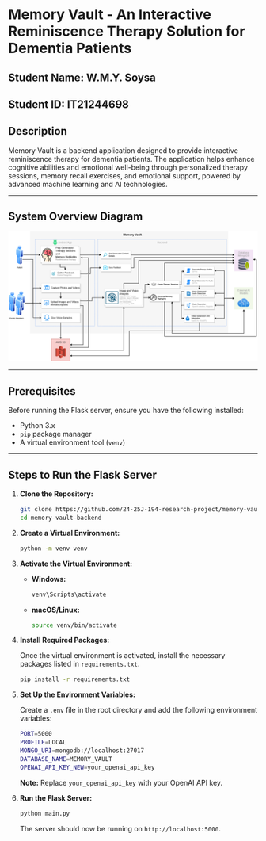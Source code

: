 # Memory Vault - An Interactive Reminiscence Therapy Solution for Dementia Patients
## Student Name: W.M.Y. Soysa
## Student ID: IT21244698

## Description
Memory Vault is a backend application designed to provide interactive reminiscence therapy for dementia patients. The application helps enhance cognitive abilities and emotional well-being through personalized therapy sessions, memory recall exercises, and emotional support, powered by advanced machine learning and AI technologies.

---

## System Overview Diagram

![System Diagram](diagrams/system-diagram.png)

---

## Prerequisites

Before running the Flask server, ensure you have the following installed:

- Python 3.x
- `pip` package manager
- A virtual environment tool (`venv`)

---

## Steps to Run the Flask Server

1. **Clone the Repository:**
   ```bash
   git clone https://github.com/24-25J-194-research-project/memory-vault-backend.git
   cd memory-vault-backend

2. **Create a Virtual Environment:**
   ```bash
   python -m venv venv
   
3. **Activate the Virtual Environment:**
    - **Windows:**
      ```bash
      venv\Scripts\activate
    - **macOS/Linux:**
      ```bash
      source venv/bin/activate
      
4. **Install Required Packages:**

   Once the virtual environment is activated, install the necessary packages listed in `requirements.txt`.
    ```bash
    pip install -r requirements.txt
   
5. **Set Up the Environment Variables:**

   Create a `.env` file in the root directory and add the following environment variables:
   ```bash
   PORT=5000 
   PROFILE=LOCAL
   MONGO_URI=mongodb://localhost:27017 
   DATABASE_NAME=MEMORY_VAULT
   OPENAI_API_KEY_NEW=your_openai_api_key
   ```
   **Note:** Replace `your_openai_api_key` with your OpenAI API key.

6. **Run the Flask Server:**
   ```bash
   python main.py
   ```
   The server should now be running on `http://localhost:5000`.
   